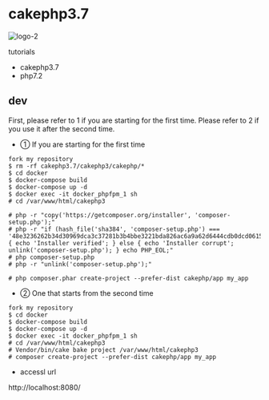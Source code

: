 # cakephp3.7

![logo-2](https://user-images.githubusercontent.com/5633085/56077045-8b3d8d80-5e12-11e9-8f04-6ea41ec2ba54.jpg)

tutorials

- cakephp3.7
- php7.2

## dev

First, please refer to 1 if you are starting for the first time.
Please refer to 2 if you use it after the second time.


- ① If you are starting for the first time

```
fork my repository
$ rm -rf cakephp3.7/cakephp3/cakephp/*
$ cd docker
$ docker-compose build
$ docker-compose up -d
$ docker exec -it docker_phpfpm_1 sh
# cd /var/www/html/cakephp3

# php -r "copy('https://getcomposer.org/installer', 'composer-setup.php');"
# php -r "if (hash_file('sha384', 'composer-setup.php') === '48e3236262b34d30969dca3c37281b3b4bbe3221bda826ac6a9a62d6444cdb0dcd0615698a5cbe587c3f0fe57a54d8f5') { echo 'Installer verified'; } else { echo 'Installer corrupt'; unlink('composer-setup.php'); } echo PHP_EOL;"
# php composer-setup.php
# php -r "unlink('composer-setup.php');"

# php composer.phar create-project --prefer-dist cakephp/app my_app
```


- ② One that starts from the second time
```
fork my repository
$ cd docker
$ docker-compose build
$ docker-compose up -d
$ docker exec -it docker_phpfpm_1 sh
# cd /var/www/html/cakephp3
# Vendor/bin/cake bake project /var/www/html/cakephp3
# composer create-project --prefer-dist cakephp/app my_app
```


- accessl url

http://localhost:8080/

